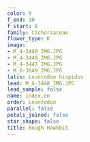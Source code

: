 ```yaml
---
color: Y
f_end: 10
f_start: 6
family: Cichoriaceae
flower_type: K
image:
- M_4-3448_IMG.JPG
- M_4-3446_IMG.JPG
- M_4-3447_IMG.JPG
- M_6-3649_IMG.JPG
latin: Leontodon hispidus
lead: M_4-3448_IMG.JPG
lead_sample: false
name: index.en
order: Leontodon
parallel: false
petals_joined: false
star_shape: false
title: Rough Hawkbit
---
```

